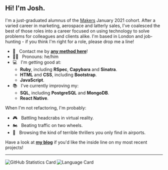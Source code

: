## Hi! I'm Josh.

I'm a just-graduated alumnus of the [Makers](https://makers.tech/) January 2021 cohort. After a varied career in marketing, aerospace and latterly sales, I've coalesced the best of those roles into a career focused on using technology to solve problems for colleagues and clients alike. I'm based in London and job-hunting - if you think I'm right for a role, please drop me a line!

- 📨&nbsp;&nbsp;&nbsp;Contact me by [**any method here**](https://www.linkedin.com/in/joshsinyor/detail/contact-info/)!
- 👨🏻&nbsp;&nbsp;&nbsp;Pronouns: he/him
- 💻&nbsp;&nbsp;&nbsp;I'm getting good at:
  - **Ruby**, including **RSpec**, **Capybara** and **Sinatra**.
  - **HTML** and **CSS**, including **Bootstrap**.
  - **JavaScript**.
- 📚&nbsp;&nbsp;&nbsp;I've currently improving my:
  - **SQL**, including **PostgreSQL** and **MongoDB**.
  - **React Native**.

When I'm not refactoring, I'm probably:

- 🎮&nbsp;&nbsp;&nbsp;Battling headcrabs in virtual reality.
- 🏍️&nbsp;&nbsp;&nbsp;Beating traffic on two wheels.
- 📖&nbsp;&nbsp;&nbsp;Browsing the kind of terrible thrillers you only find in airports.

Have a look at [**my blog**](https://joshsinyor.github.io/) if you'd like the inside line on my most recent projects!

---

<img align="center" src="https://github-readme-stats.joshsinyor.vercel.app/api?username=JoshSinyor&count_private=true&show_icons=true&theme=github_dark&hide_title=true&hide_border=true" alt="GitHub Statistics Card">
<img align="center" src="https://github-readme-stats.joshsinyor.vercel.app/api/top-langs/?username=JoshSinyor&theme=github_dark&hide_title=true&hide_border=true" alt="Language Card">
